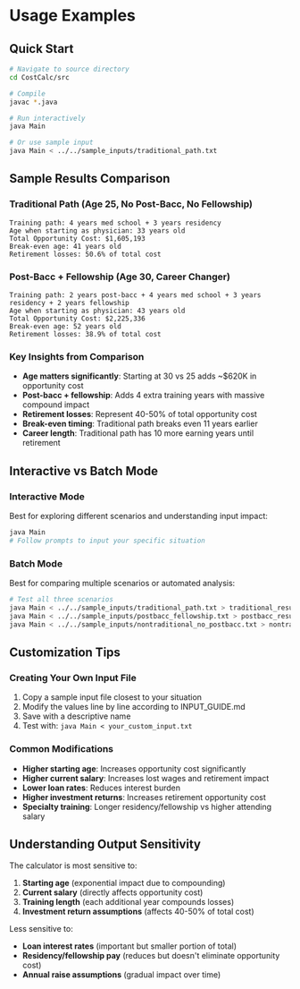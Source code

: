 # Usage Examples

## Quick Start

```bash
# Navigate to source directory
cd CostCalc/src

# Compile
javac *.java

# Run interactively
java Main

# Or use sample input
java Main < ../../sample_inputs/traditional_path.txt
```

## Sample Results Comparison

### Traditional Path (Age 25, No Post-Bacc, No Fellowship)
```
Training path: 4 years med school + 3 years residency
Age when starting as physician: 33 years old
Total Opportunity Cost: $1,605,193
Break-even age: 41 years old
Retirement losses: 50.6% of total cost
```

### Post-Bacc + Fellowship (Age 30, Career Changer)
```
Training path: 2 years post-bacc + 4 years med school + 3 years residency + 2 years fellowship
Age when starting as physician: 43 years old
Total Opportunity Cost: $2,225,336
Break-even age: 52 years old  
Retirement losses: 38.9% of total cost
```

### Key Insights from Comparison
- **Age matters significantly**: Starting at 30 vs 25 adds ~$620K in opportunity cost
- **Post-bacc + fellowship**: Adds 4 extra training years with massive compound impact
- **Retirement losses**: Represent 40-50% of total opportunity cost
- **Break-even timing**: Traditional path breaks even 11 years earlier
- **Career length**: Traditional path has 10 more earning years until retirement

## Interactive vs Batch Mode

### Interactive Mode
Best for exploring different scenarios and understanding input impact:
```bash
java Main
# Follow prompts to input your specific situation
```

### Batch Mode  
Best for comparing multiple scenarios or automated analysis:
```bash
# Test all three scenarios
java Main < ../../sample_inputs/traditional_path.txt > traditional_results.txt
java Main < ../../sample_inputs/postbacc_fellowship.txt > postbacc_results.txt  
java Main < ../../sample_inputs/nontraditional_no_postbacc.txt > nontraditional_results.txt
```

## Customization Tips

### Creating Your Own Input File
1. Copy a sample input file closest to your situation
2. Modify the values line by line according to INPUT_GUIDE.md
3. Save with a descriptive name
4. Test with: `java Main < your_custom_input.txt`

### Common Modifications
- **Higher starting age**: Increases opportunity cost significantly
- **Higher current salary**: Increases lost wages and retirement impact  
- **Lower loan rates**: Reduces interest burden
- **Higher investment returns**: Increases retirement opportunity cost
- **Specialty training**: Longer residency/fellowship vs higher attending salary

## Understanding Output Sensitivity

The calculator is most sensitive to:
1. **Starting age** (exponential impact due to compounding)
2. **Current salary** (directly affects opportunity cost)
3. **Training length** (each additional year compounds losses)
4. **Investment return assumptions** (affects 40-50% of total cost)

Less sensitive to:
- **Loan interest rates** (important but smaller portion of total)
- **Residency/fellowship pay** (reduces but doesn't eliminate opportunity cost)
- **Annual raise assumptions** (gradual impact over time)